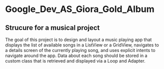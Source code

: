 # Google_Dev_AS_Giora_Gold_Album
## Strucure for a musical project
The goal of this project is to design and layout a music playing app
that displays the list of available songs in a ListView or a GridView, 
navigates to a details screen of the currently playing song,
and uses explicit intents to navigate around the app.
Data about each song should be stored in a custom class that is retrieved
and displayed via a Loop and Adapter.
